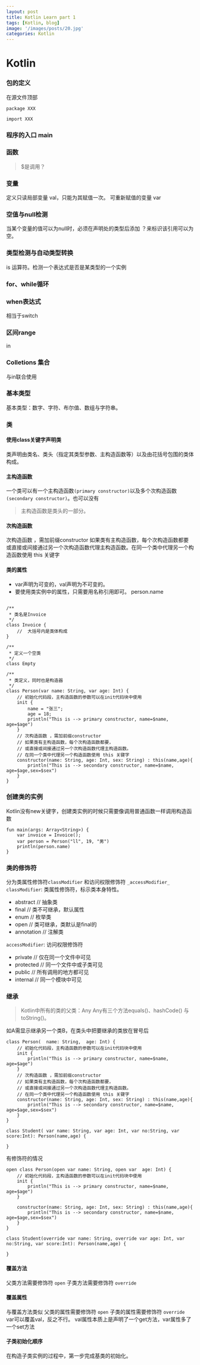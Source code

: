 ```yaml
---
layout: post
title: Kotlin Learn part 1
tags: [Kotlin, blog]
image: '/images/posts/20.jpg'
categories: Kotlin
---
```


# Kotlin
### 包的定义
在源文件顶部
```
package XXX

import XXX
```

### 程序的入口  main
###  函数
>$是调用？

### 变量
定义只读局部变量   val，只能为其赋值一次。
可重新赋值的变量  var

### 空值与null检测
当某个变量的值可以为null时，必须在声明处的类型后添加 ？来标识该引用可以为空。

### 类型检测与自动类型转换
is 运算符。检测一个表达式是否是某类型的一个实例

### for、while循环
### when表达式
相当于switch

### 区间range
in
### Colletions 集合
与in联合使用

### 基本类型
基本类型：数字、字符、布尔值、数组与字符串。


### 类
#### 使用class关键字声明类
类声明由类名、类头（指定其类型参数、主构造函数等）以及由花括号包围的类体构成。


#### 主构造函数
一个类可以有一个主构造函数`(primary constructor)`以及多个次构造函数`(secondary constructor)`。也可以没有

>主构造函数是类头的一部分。

#### 次构造函数
次构造函数 ，需加前缀constructor
如果类有主构造函数，每个次构造函数都要或直接或间接通过另一个次构造函数代理主构造函数。在同一个类中代理另一个构造函数使用 this 关键字

#### 类的属性
- var声明为可变的，val声明为不可变的。
- 要使用类实例中的属性，只需要用名称引用即可。
    person.name

```

/**
 * 类名是Invoice
 */
class Invoice {
    //  大括号内是类体构成
}

/**
 * 定义一个空类
 */
class Empty

/**
 * 类定义，同时也是构造器
 */
class Person(var name: String, var age: Int) {
    // 初始化代码段，主构造函数的参数可以在init代码块中使用
    init {
        name = "张三";
        age = 18;
        println("This is --> primary constructor, name=$name, age=$age")
    }
    // 次构造函数 ，需加前缀constructor
    // 如果类有主构造函数，每个次构造函数都要，
    // 或直接或间接通过另一个次构造函数代理主构造函数。
    // 在同一个类中代理另一个构造函数使用 this 关键字
    constructor(name: String, age: Int, sex: String) : this(name,age){
        println("This is --> secondary constructor, name=$name, age=$age,sex=$sex")
    }
}
```
### 创建类的实例
Kotlin没有new关键字，创建类实例的时候只需要像调用普通函数一样调用构造函数

```
fun main(args: Array<String>) {
    var invoice = Invoice();
    var person = Person("ll", 19, "男")
    println(person.name)
}
```

### 类的修饰符
分为类属性修饰符`classModifier` 和访问权限修饰符 `_accessModifier_`
`classModifier`: 类属性修饰符，标示类本身特性。
* abstract    // 抽象类  
* final       // 类不可继承，默认属性
* enum        // 枚举类
* open        // 类可继承，类默认是final的
* annotation  // 注解类

`accessModifier`: 访问权限修饰符
* private    // 仅在同一个文件中可见
* protected  // 同一个文件中或子类可见
* public     // 所有调用的地方都可见
* internal   // 同一个模块中可见


### 继承
>Kotlin中所有的类的父类：Any
Any有三个方法equals()、hashCode() 与 toString()。

如A需显示继承另一个类B，在类头中把要继承的类放在冒号后
```
class Person(  name: String,  age: Int) {
    // 初始化代码段，主构造函数的参数可以在init代码块中使用
    init {
        println("This is --> primary constructor, name=$name, age=$age")
    }
    // 次构造函数 ，需加前缀constructor
    // 如果类有主构造函数，每个次构造函数都要，
    // 或直接或间接通过另一个次构造函数代理主构造函数。
    // 在同一个类中代理另一个构造函数使用 this 关键字
    constructor(name: String, age: Int, sex: String) : this(name,age){
        println("This is --> secondary constructor, name=$name, age=$age,sex=$sex")
    }
}

class Student( var name: String, var age: Int, var no:String, var score:Int): Person(name,age) {

}
```

有修饰符的情况
```
open class Person(open var name: String, open var  age: Int) {
    // 初始化代码段，主构造函数的参数可以在init代码块中使用
    init {
        println("This is --> primary constructor, name=$name, age=$age")
    }
    
    constructor(name: String, age: Int, sex: String) : this(name,age){
        println("This is --> secondary constructor, name=$name, age=$age,sex=$sex")
    }
}

class Student(override var name: String, override var age: Int, var no:String, var score:Int): Person(name,age) {

}
```

#### 覆盖方法
父类方法需要修饰符 `open`
子类方法需要修饰符 `override`

#### 覆盖属性
与覆盖方法类似
父类的属性需要修饰符 `open`
子类的属性需要修饰符 `override`
var可以覆盖val，反之不行。
val属性本质上是声明了一个get方法，var属性多了一个set方法
#### 子类初始化顺序
在构造子类实例的过程中，第一步完成基类的初始化。